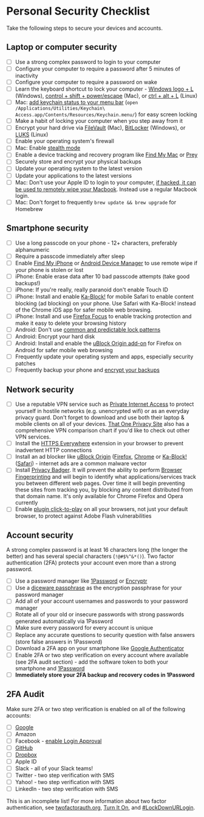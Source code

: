 # Personal Security Checklist

Take the following steps to secure your devices and accounts.

## Laptop or computer security
- [ ] Use a strong complex password to login to your computer
- [ ] Configure your computer to require a password after 5 minutes of inactivity
- [ ] Configure your computer to require a password on wake
- [ ] Learn the keyboard shortcut to lock your computer - [Windows logo + L](https://support.microsoft.com/en-us/help/12445/windows-keyboard-shortcuts) (Windows), [control + shift + power/escape](http://www.macworld.co.uk/how-to/mac/how-lock-mac-3639053/) (Mac), or [ctrl + alt + L](https://askubuntu.com/questions/126782/keyboard-shortcut-for-lockscreen-not-working) (Linux)
- [ ] Mac: [add keychain status to your menu bar](http://osxdaily.com/2011/02/10/lock-mac-desktop-via-menu/) (`open /Applications/Utilities/Keychain\ Access.app/Contents/Resources/Keychain.menu/`) for easy screen locking
- [ ] Make a habit of locking your computer when you step away from it
- [ ] Encrypt your hard drive via [FileVault](https://support.apple.com/en-us/HT204837) (Mac), [BitLocker](http://www.windowscentral.com/how-use-bitlocker-encryption-windows-10) (Windows), or [LUKS](http://www.pavelkogan.com/2014/05/23/luks-full-disk-encryption/) (Linux)
- [ ] Enable your operating system's firewall
- [ ] Mac: Enable [stealth mode](http://osxdaily.com/2015/11/18/enable-stealth-mode-mac-os-x-firewall/)
- [ ] Enable a device tracking and recovery program like [Find My Mac](https://support.apple.com/explore/find-my-iphone-ipad-mac-watch) or [Prey](https://preyproject.com/)
- [ ] Securely store and encrypt your physical backups
- [ ] Update your operating system to the latest version
- [ ] Update your applications to the latest versions
- [ ] Mac: Don't use your Apple ID to login to your computer, [if hacked, it can be used to remotely wipe your Macbook](https://www.wired.com/2012/08/apple-amazon-mat-honan-hacking/). Instead use a regular Macbook login.
- [ ] Mac: Don't forget to frequently `brew update && brew upgrade` for Homebrew

## Smartphone security
- [ ] Use a long passcode on your phone - 12+ characters, preferably alphanumeric
- [ ] Require a passcode immediately after sleep
- [ ] Enable [Find My iPhone](https://www.apple.com/icloud/find-my-iphone.html) or [Android Device Manager](https://www.google.com/android/devicemanager) to use remote wipe if your phone is stolen or lost
- [ ] iPhone: Enable erase data after 10 bad passcode attempts (take good backups!)
- [ ] iPhone: If you're really, really paranoid don't enable Touch ID
- [ ] iPhone: Install and enable [Ka-Block!](https://itunes.apple.com/us/app/ka-block!-block-ads-tracking/id1037173557?mt=8) for mobile Safari to enable content blocking (ad blocking) on your phone. Use Safari with Ka-Block! instead of the Chrome iOS app for safer mobile web browsing.
- [ ] iPhone: Install and use [Firefox Focus](https://itunes.apple.com/us/app/firefox-focus-privacy-browser/id1055677337?mt=8) to enable tracking protection and make it easy to delete your browsing history
- [ ] Android: Don't use [common and predictable lock patterns](http://www.androidauthority.com/lock-pattern-predictable-636267/)
- [ ] Android: Encrypt your hard disk
- [ ] Android: Install and enable the [uBlock Origin add-on](https://addons.mozilla.org/en-US/android/addon/ublock-origin/) for Firefox on Android for safer mobile web browsing
- [ ] Frequently update your operating system and apps, especially security patches
- [ ] Frequently backup your phone and [encrypt your backups](https://support.apple.com/en-us/HT205220)

## Network security
- [ ] Use a reputable VPN service such as [Private Internet Access](https://www.privateinternetaccess.com) to protect yourself in hostile networks (e.g. unencrypted wifi) or as an everyday privacy guard. Don't forget to download and use both their laptop & mobile clients on all of your devices. [That One Privacy Site](https://thatoneprivacysite.net/vpn-section/) also has a comprehensive VPN comparison chart if you'd like to check out other VPN services.
- [ ] Install the [HTTPS Everywhere](https://www.eff.org/Https-everywhere) extension in your browser to prevent inadvertent HTTP connections
- [ ] Install an ad blocker like [uBlock Origin](https://github.com/gorhill/uBlock) ([Firefox](https://addons.mozilla.org/firefox/addon/ublock-origin/), [Chrome](https://chrome.google.com/webstore/detail/ublock-origin/cjpalhdlnbpafiamejdnhcphjbkeiagm?hl=en) or [Ka-Block!](https://github.com/dgraham/Ka-Block) ([Safari](https://safari-extensions.apple.com/details/?id=com.kablock.osx-UYW4V22L7E)) - internet ads are a common malware vector
- [ ] Install [Privacy Badger](https://www.eff.org/privacybadger). It will prevent the ability to perform [Browser Fingerprinting](https://panopticlick.eff.org/) and will begin to identify what applications/services track you between different web pages. Over time it will begin preventing these sites from tracking you, by blocking any content distributed from that domain name. It's only available for Chrome Firefox and Opera currently
- [ ] Enable [plugin click-to-play](http://arstechnica.com/information-technology/2016/04/edge-to-follow-chromes-lead-make-flash-ads-click-to-play/) on all your browsers, not just your default browser, to protect against Adobe Flash vulnerabilities

## Account security
A strong complex password is at least 16 characters long (the longer the better) and has several special characters (`!@#$%^&*()`). Two factor authentication (2FA) protects your account even more than a strong password.

- [ ] Use a password manager like [1Password](https://1password.com/) or [Encryptr](https://spideroak.com/solutions/encryptr)
- [ ] Use a [diceware passphrase](http://world.std.com/~reinhold/diceware.html) as the encryption passphrase for your password manager
- [ ] Add all of your account usernames and passwords to your password manager
- [ ] Rotate all of your old or insecure passwords with strong passwords generated automatically via 1Password
- [ ] Make sure every password for every account is unique
- [ ] Replace any accurate questions to security question with false answers (store false answers in 1Password)
- [ ] Download a 2FA app on your smartphone like [Google Authenticator](https://en.wikipedia.org/wiki/Google_Authenticator)
- [ ] Enable 2FA or two step verification on every account where available (see 2FA audit section) - add the software token to both your smartphone and [1Password](https://support.1password.com/one-time-passwords/)
- [ ] **Immediately store your 2FA backup and recovery codes in 1Password**

## 2FA Audit
Make sure 2FA or two step verification is enabled on all of the following accounts:

- [ ] [Google](https://myaccount.google.com/security/signinoptions/two-step-verification)
- [ ] Amazon
- [ ] Facebook - [enable Login Approval](https://www.facebook.com/settings?tab=security&section=approvals)
- [ ] [GitHub](https://github.com/settings/security)
- [ ] [Dropbox](https://www.dropbox.com/account/#security)
- [ ] Apple ID
- [ ] Slack - all of your Slack teams!
- [ ] Twitter - two step verification with SMS
- [ ] Yahoo! - two step verification with SMS
- [ ] LinkedIn - two step verification with SMS

This is an incomplete list! For more information about two factor authentication, see [twofactorauth.org](https://twofactorauth.org/), [Turn It On](https://www.turnon2fa.com/), and [#LockDownURLogin](https://www.lockdownyourlogin.com/).
